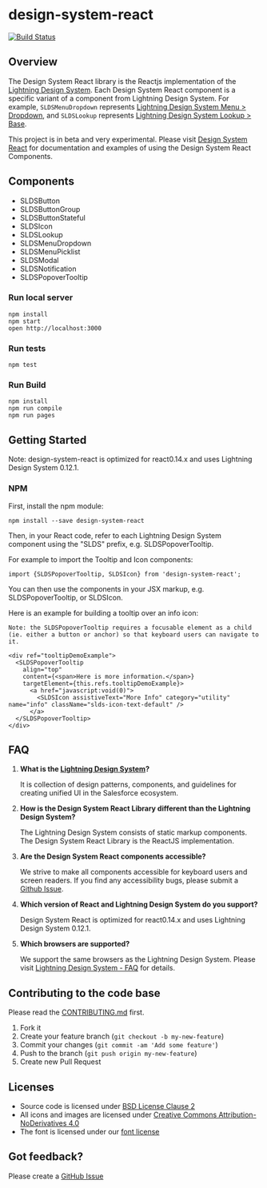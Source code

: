 design-system-react
=====================

[![Build Status](https://travis-ci.com/salesforce-ux/design-system-react.svg?token=BMXxPFKR5GZuYsqAFsEf&branch=master)](https://travis-ci.com/salesforce-ux/design-system-react)

## Overview
The Design System React library is the Reactjs implementation of the <a href="http://www.lightningdesignsystem.com/">Lightning Design System</a>.
Each Design System React component is a specific variant of a component from Lightning Design System.
For example, <code>SLDSMenuDropdown</code> represents <a href="http://www.lightningdesignsystem.com/components/menus/#dropdown">Lightning Design System Menu > Dropdown</a>,
and <code>SLDSLookup</code> represents <a href="http://www.lightningdesignsystem.com/components/lookups/#base">Lightning Design System Lookup > Base</a>.


This project is in beta and very experimental. Please visit [Design System React](http://salesforce-ux.github.io/design-system-react) for documentation and examples of using the Design System React Components.

## Components

* SLDSButton
* SLDSButtonGroup
* SLDSButtonStateful
* SLDSIcon
* SLDSLookup
* SLDSMenuDropdown
* SLDSMenuPicklist
* SLDSModal
* SLDSNotification
* SLDSPopoverTooltip


### Run local server

```
npm install
npm start
open http://localhost:3000
```

### Run tests

```
npm test
```

### Run Build

```
npm install
npm run compile
npm run pages
```


## Getting Started

Note: design-system-react is optimized for react0.14.x and uses Lightning Design System 0.12.1.

### NPM

First, install the npm module:

```
npm install --save design-system-react
```

Then, in your React code, refer to each Lightning Design System component using the "SLDS" prefix, e.g. SLDSPopoverTooltip.

For example to import the Tooltip and Icon components:

```
import {SLDSPopoverTooltip, SLDSIcon} from 'design-system-react';
```

You can then use the components in your JSX markup, e.g. SLDSPopoverTooltip, or SLDSIcon.

Here is an example for building a tooltip over an info icon:

```
Note: the SLDSPopoverTooltip requires a focusable element as a child (ie. either a button or anchor) so that keyboard users can navigate to it.

<div ref="tooltipDemoExample">
  <SLDSPopoverTooltip
    align="top"
    content={<span>Here is more information.</span>}
    targetElement={this.refs.tooltipDemoExample}>
      <a href="javascript:void(0)">
        <SLDSIcon assistiveText="More Info" category="utility" name="info" className="slds-icon-text-default" />
      </a>
  </SLDSPopoverTooltip>
</div>
```

## FAQ
1.  **What is the <a href="http://www.lightningdesignsystem.com/">Lightning Design System</a>?**

    It is collection of design patterns, components, and guidelines for creating unified UI in the Salesforce ecosystem.

2.  **How is the Design System React Library different than the Lightning Design System?**

    The Lightning Design System consists of static markup components. The Design System React Library is the ReactJS implementation.

3.  **Are the Design System React components accessible?**

    We strive to make all components accessible for keyboard users and screen readers. If you find any accessibility bugs, please submit a <a href="https://github.com/salesforce-ux/design-system-react/issues">Github Issue</a>.

4.  **Which version of React and Lightning Design System do you support?**

    Design System React is optimized for react0.14.x and uses Lightning Design System 0.12.1.

5.  **Which browsers are supported?**

    We support the same browsers as the Lightning Design System. Please visit <a href="http://www.lightningdesignsystem.com/faq/#what-browsers-are-supported">Lightning Design System - FAQ</a> for details.


## Contributing to the code base

Please read the <a href="CONTRIBUTING.md">CONTRIBUTING.md</a> first.

1. Fork it
2. Create your feature branch (`git checkout -b my-new-feature`)
3. Commit your changes (`git commit -am 'Add some feature'`)
4. Push to the branch (`git push origin my-new-feature`)
5. Create new Pull Request


## Licenses

* Source code is licensed under [BSD License Clause 2](http://opensource.org/licenses/BSD-2-Clause)
* All icons and images are licensed under [Creative Commons Attribution-NoDerivatives 4.0](http://creativecommons.org/licenses/by-nd/4.0/)
* The font is licensed under our [font license](https://www.lightningdesignsystem.com/assets/licenses/License-for-font.txt)


## Got feedback?

Please create a <a href="https://github.com/salesforce-ux/design-system-react/issues">GitHub Issue</a>


